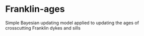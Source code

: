 # Franklin-ages
Simple Bayesian updating model applied to updating the ages of crosscutting Franklin dykes and sills
